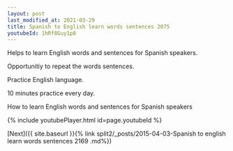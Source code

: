 ```yaml
---
layout: post
last_modified_at: 2021-03-29
title: Spanish to English learn words sentences 2075 
youtubeId: 1hRf8Guy1p8
---
```

 
 
Helps to learn English words and sentences for Spanish speakers.

Opportunitiy to repeat the words sentences. 

Practice English language. 
 
10 minutes practice every day. 
 
How to learn English words and sentences for Spanish speakers 
 
{% include youtubePlayer.html id=page.youtubeId %}
 
 
[Next]({{ site.baseurl }}{% link  split2/_posts/2015-04-03-Spanish to english learn words sentences 2169 .md%})
 
